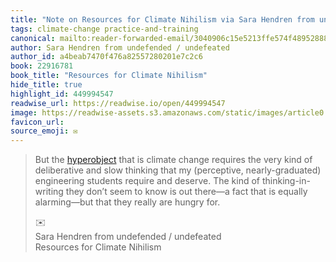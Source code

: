 ```yaml
---
title: "Note on Resources for Climate Nihilism via Sara Hendren from undefended / undefeated"
tags: climate-change practice-and-training
canonical: mailto:reader-forwarded-email/3040906c15e5213ffe574f489528882f
author: Sara Hendren from undefended / undefeated
author_id: a4beab7470f476a82557280201e7c2c6
book: 22916781
book_title: "Resources for Climate Nihilism"
hide_title: true
highlight_id: 449994547
readwise_url: https://readwise.io/open/449994547
image: https://readwise-assets.s3.amazonaws.com/static/images/article0.00998d930354.png
favicon_url: 
source_emoji: ✉️
---
```


> But the [hyperobject](https://substack.com/redirect/5f4bf7ff-06aa-4a51-b200-4e45aa670727?j=eyJ1IjoiMXlmdTFqIn0.qYv5NVQwodvs9yAW1b9IqXxz-UTiPAUp4JXaRMXUArU) that is climate change requires the very kind of deliberative and slow thinking that my (perceptive, nearly-graduated) engineering students require and deserve. The kind of thinking-in-writing they don’t seem to know is out there—a fact that is equally alarming—but that they really are hungry for.
> <div class="quoteback-footer"><div class="quoteback-avatar"><span class="mini-emoji"> ✉️</span></div><div class="quoteback-metadata"><div class="metadata-inner"><span style="display:none">FROM:</span><div aria-label="Sara Hendren from undefended / undefeated" class="quoteback-author"> Sara Hendren from undefended / undefeated</div><div aria-label="Resources for Climate Nihilism" class="quoteback-title"> Resources for Climate Nihilism</div></div></div></div>